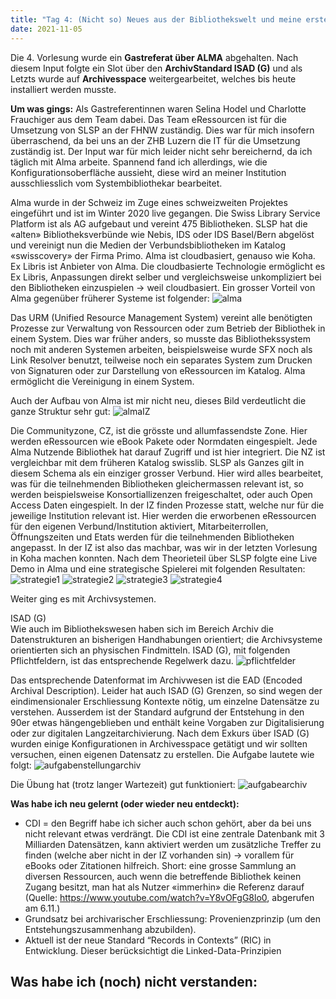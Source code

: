 ```yaml
---
title: "Tag 4: (Nicht so) Neues aus der Bibliothekswelt und meine erste Archiverschliessung"
date: 2021-11-05
---
```


Die 4. Vorlesung wurde ein **Gastreferat über ALMA** abgehalten. Nach diesem Input folgte ein Slot über den **ArchivStandard ISAD (G)** und als Letzts wurde auf **Archivesspace** weitergearbeitet, welches bis heute installiert werden musste. 

**Um was gings:**
Als Gastreferentinnen waren Selina Hodel und Charlotte Frauchiger aus dem Team dabei. Das Team eRessourcen ist für die Umsetzung von SLSP an der FHNW zuständig. Dies war für mich insofern überraschend, da bei uns an der ZHB Luzern die IT für die Umsetzung zuständig ist. Der Input war für mich leider nicht sehr bereichernd, da ich täglich mit Alma arbeite. Spannend fand ich allerdings, wie die Konfigurationsoberfläche aussieht, diese wird an meiner Institution ausschliesslich vom Systembibliothekar bearbeitet. 

Alma wurde in der Schweiz im Zuge eines schweizweiten Projektes eingeführt und ist im Winter 2020 live gegangen. Die Swiss Library Service Platform ist als AG aufgebaut und vereint 475 Bibliotheken. SLSP hat die «alten» Bibliotheksverbünde wie Nebis, IDS oder IDS Basel/Bern abgelöst und vereinigt nun die Medien der Verbundsbibliotheken im Katalog «swisscovery» der Firma Primo. 
Alma ist cloudbasiert, genauso wie Koha. Ex Libris ist Anbieter von Alma. Die cloudbasierte Technologie ermöglicht es Ex Libris, Anpassungen direkt selber und vergleichsweise unkompliziert bei den Bibliotheken einzuspielen -> weil cloudbasiert.
Ein grosser Vorteil von Alma gegenüber früherer Systeme ist folgender: 
![alma](https://user-images.githubusercontent.com/91015615/140651625-859d8f44-ffc5-4174-96b6-17072a389eb6.JPG)


Das URM (Unified Resource Management System) vereint alle benötigten Prozesse zur Verwaltung von Ressourcen oder zum Betrieb der Bibliothek in einem System. Dies war früher anders, so musste das Bibliothekssystem noch mit anderen Systemen arbeiten, beispielsweise wurde SFX noch als Link Resolver benutzt, teilweise noch ein separates System zum Drucken von Signaturen oder zur Darstellung von eRessourcen im Katalog. Alma ermöglicht die Vereinigung in einem System.



Auch der Aufbau von Alma ist mir nicht neu, dieses Bild verdeutlicht die ganze Struktur sehr gut:
![almaIZ](https://user-images.githubusercontent.com/91015615/140651639-c5e8c988-9c04-45f5-a851-d6e6226a0b59.JPG)


Die Communityzone, CZ, ist die grösste und allumfassendste Zone. Hier werden eRessourcen wie eBook Pakete oder Normdaten eingespielt. Jede Alma Nutzende Bibliothek hat darauf Zugriff und ist hier integriert.
Die NZ ist vergleichbar mit dem früheren Katalog swisslib. SLSP als Ganzes gilt in diesem Schema als ein einziger grosser Verbund. Hier wird alles bearbeitet, was für die teilnehmenden Bibliotheken gleichermassen relevant ist, so werden beispielsweise Konsortiallizenzen freigeschaltet, oder auch Open Access Daten eingespielt.
In der IZ finden Prozesse statt, welche nur für die jeweilige Institution relevant ist. Hier werden die erworbenen eRessourcen für den eigenen Verbund/Institution aktiviert, Mitarbeiterrollen, Öffnungszeiten und Etats werden für die teilnehmenden Bibliotheken angepasst. In der IZ ist also das machbar, was wir in der letzten Vorlesung in Koha machen konnten.
Nach dem Theorieteil über SLSP folgte eine Live Demo in Alma und eine strategische Spielerei mit folgenden Resultaten:
![strategie1](https://user-images.githubusercontent.com/91015615/140651855-2cf1eae8-e0c7-4744-ac69-ca5d1ef3edd0.JPG)
![strategie2](https://user-images.githubusercontent.com/91015615/140651851-0ad1ca3a-c17e-434b-954d-fa0f2de10e26.JPG)
![strategie3](https://user-images.githubusercontent.com/91015615/140651852-277f6dc8-f261-4631-ae6c-7992c3ea9f98.JPG)
![strategie4](https://user-images.githubusercontent.com/91015615/140651854-20994ca9-2601-4271-87bb-eb454b778098.JPG)


Weiter ging es mit Archivsystemen.

ISAD (G)<br>
Wie auch im Bibliothekswesen haben sich im Bereich Archiv die Datenstrukturen an bisherigen Handhabungen orientiert; die Archivsysteme orientierten sich an physischen Findmitteln. ISAD (G), mit folgenden Pflichtfeldern, ist das entsprechende Regelwerk dazu.
 ![pflichtfelder](https://user-images.githubusercontent.com/91015615/140651664-ba925496-6ad3-48d9-83ad-4697f950491d.JPG)


Das entsprechende Datenformat im Archivwesen ist die EAD (Encoded Archival Description). 
Leider hat auch ISAD (G) Grenzen, so sind wegen der eindimensionaler Erschliessung Kontexte nötig, um einzelne Datensätze zu verstehen. Ausserdem ist der Standard aufgrund der Entstehung in den 90er etwas hängengeblieben und enthält keine Vorgaben zur Digitalisierung oder zur digitalen Langzeitarchivierung.
Nach dem Exkurs über ISAD (G) wurden einige Konfigurationen in Archivesspace getätigt und wir sollten versuchen, einen eigenen Datensatz zu erstellen. Die Aufgabe lautete wie folgt: 
 ![aufgabenstellungarchiv](https://user-images.githubusercontent.com/91015615/140651837-3f06f216-08be-4779-961c-2e28c832c473.JPG)


Die Übung hat (trotz langer Wartezeit) gut funktioniert:
 ![aufgabearchiv](https://user-images.githubusercontent.com/91015615/140651730-690587e7-f7b5-4fc0-a3e9-432f48a4d9f7.JPG)


**Was habe ich neu gelernt (oder wieder neu entdeckt):**
-	CDI =  den Begriff habe ich sicher auch schon gehört, aber da bei uns nicht relevant etwas verdrängt. Die CDI ist eine zentrale Datenbank mit 3 Milliarden Datensätzen, kann aktiviert werden um zusätzliche Treffer zu finden (welche aber nicht in der IZ vorhanden sin) -> vorallem für eBooks oder Zitationen hilfreich. Short: eine grosse Sammlung an diversen Ressourcen, auch wenn die betreffende Bibliothek keinen Zugang besitzt, man hat als Nutzer «immerhin» die Referenz darauf (Quelle: https://www.youtube.com/watch?v=Y8vOFgG8lo0, abgerufen am 6.11.)
-	Grundsatz bei archivarischer Erschliessung: Provenienzprinzip (um den Entstehungszusammenhang abzubilden).
-	Aktuell ist der neue Standard “Records in Contexts” (RIC) in Entwicklung. Dieser berücksichtigt die Linked-Data-Prinzipien

**Was habe ich (noch) nicht verstanden:**
---


